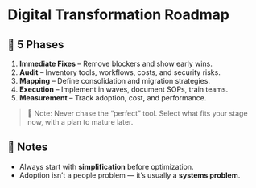 # Digital Transformation Roadmap

## 🔑 5 Phases
1. **Immediate Fixes** – Remove blockers and show early wins.  
2. **Audit** – Inventory tools, workflows, costs, and security risks.  
3. **Mapping** – Define consolidation and migration strategies.  
4. **Execution** – Implement in waves, document SOPs, train teams.  
5. **Measurement** – Track adoption, cost, and performance.  

> 📝 Note: Never chase the “perfect” tool. Select what fits your stage now, with a plan to mature later.  

## 🧭 Notes
- Always start with **simplification** before optimization.  
- Adoption isn’t a people problem — it’s usually a **systems problem**.  
